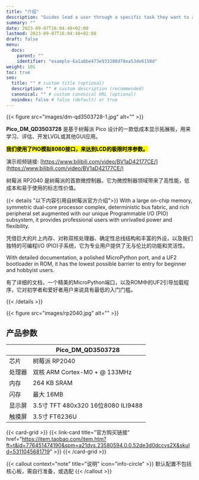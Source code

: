 ```yaml
---
title: "介绍"
description: "Guides lead a user through a specific task they want to accomplish, often with a sequence of steps."
summary: ""
date: 2023-09-07T16:04:48+02:00
lastmod: 2023-09-07T16:04:48+02:00
draft: false
menu:
  docs:
    parent: ""
    identifier: "example-6a1a6be473e933280d78ea53de6158d"
weight: 101
toc: true
seo:
  title: "" # custom title (optional)
  description: "" # custom description (recommended)
  canonical: "" # custom canonical URL (optional)
  noindex: false # false (default) or true
---
```


{{< figure src="images/dm-qd3503728-1.jpg" alt="" >}}

**Pico_DM_QD3503728** 是基于树莓派 Pico 设计的一款低成本显示拓展板，用来学习、评估、开发LVGL或其他GUI应用。 

<mark>**我们使用了PIO模拟8080接口，来达到LCD的极限时序参数。**</mark>

演示视频链接:
[https://www.bilibili.com/video/BV1aD42177CE/](https://www.bilibili.com/video/BV1aD42177CE/)

树莓派 RP2040 是树莓派的首款微控制器。它为微控制器领域带来了高性能，低成本和易于使用的标志性价值。

{{< details "以下内容引用自树莓派官方介绍">}}
With a large on-chip memory, symmetric dual-core processor complex, deterministic bus fabric, and rich peripheral set augmented with our unique Programmable I/O (PIO) subsystem, it provides professional users with unrivalled power and flexibility. 

凭借巨大的片上内存、对称双核处理器、确定性总线结构和丰富的外设，以及我们独特的可编程I/O (PIO)子系统，它为专业用户提供了无与伦比的功能和灵活性。

With detailed documentation, a polished MicroPython port, and a UF2 bootloader in ROM, it has the lowest possible barrier to entry for beginner and hobbyist users.

有了详细的文档，一个精美的MicroPython端口，以及ROM中的UF2引导加载程序，它对初学者和爱好者用户来说具有最低的入门门槛。

{{< /details >}}

{{< figure src="images/rp2040.jpg" alt="" >}}


## 产品参数

| | Pico_DM_QD3503728 |
| --- | --- |
| 芯片 | 树莓派 RP2040 |
| 处理器 | 双核 ARM Cortex-M0 + @ 133MHz |
| 内存 | 264 KB SRAM |
| 闪存 | 最大 16MB |
| 显示屏 | 3.5寸 TFT 480x320 16位8080 ILI9488 |
| 触摸屏 | 3.5寸 FT6236U |

{{< card-grid >}}
  {{< link-card title="官方购买链接" href="https://item.taobao.com/item.htm?ft=t&id=776451474190&spm=a21dvs.23580594.0.0.52de3d0dccvs2X&skuId=5311045681719" >}}
{{< /card-grid >}}

{{< callout context="note" title="说明" icon="info-circle" >}} 默认配置不包括核心板，需自行准备，或选配 {{< /callout >}}
